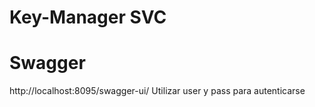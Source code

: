 # Key-Manager SVC

# Swagger
http://localhost:8095/swagger-ui/
Utilizar user y pass para autenticarse